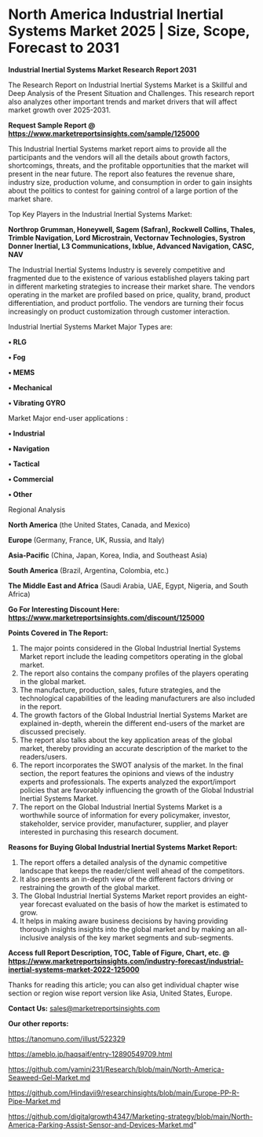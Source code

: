 # North America Industrial Inertial Systems Market 2025 | Size, Scope, Forecast to 2031

<strong>Industrial Inertial Systems Market Research Report 2031</strong>

The Research Report on Industrial Inertial Systems Market is a Skillful and Deep Analysis of the Present Situation and Challenges. This research report also analyzes other important trends and market drivers that will affect market growth over 2025-2031.

<strong>Request Sample Report @ <a href=https://www.marketreportsinsights.com/sample/125000>https://www.marketreportsinsights.com/sample/125000</a></strong>

This Industrial Inertial Systems market report aims to provide all the participants and the vendors will all the details about growth factors, shortcomings, threats, and the profitable opportunities that the market will present in the near future. The report also features the revenue share, industry size, production volume, and consumption in order to gain insights about the politics to contest for gaining control of a large portion of the market share.

Top Key Players in the Industrial Inertial Systems Market:

<strong>Northrop Grumman, Honeywell, Sagem (Safran), Rockwell Collins, Thales, Trimble Navigation, Lord Microstrain, Vectornav Technologies, Systron Donner Inertial, L3 Communications, Ixblue, Advanced Navigation, CASC, NAV</strong>

The Industrial Inertial Systems Industry is severely competitive and fragmented due to the existence of various established players taking part in different marketing strategies to increase their market share. The vendors operating in the market are profiled based on price, quality, brand, product differentiation, and product portfolio. The vendors are turning their focus increasingly on product customization through customer interaction.

Industrial Inertial Systems Market Major Types are:

<strong>• RLG

• Fog

• MEMS

• Mechanical

• Vibrating GYRO</strong>

Market Major end-user applications :

<strong>• Industrial

• Navigation

• Tactical

• Commercial

• Other</strong>

Regional Analysis

</u><strong><b>North America</b></strong> (the United States, Canada, and Mexico)

<strong><b>Europe </b></strong>(Germany, France, UK, Russia, and Italy)

<strong><b>Asia-Pacific</b></strong> (China, Japan, Korea, India, and Southeast Asia)

<strong><b>South America</b></strong> (Brazil, Argentina, Colombia, etc.)

<strong><b>The Middle East and Africa</b></strong> (Saudi Arabia, UAE, Egypt, Nigeria, and South Africa)

<strong>Go For Interesting Discount Here: <a href=https://www.marketreportsinsights.com/discount/125000>https://www.marketreportsinsights.com/discount/125000</a></strong>

<strong>Points Covered in The Report:</strong>
<ol>
  <li>The major points considered in the Global Industrial Inertial Systems Market report include the leading competitors operating in the global market.</li>
  <li>The report also contains the company profiles of the players operating in the global market.</li>
  <li>The manufacture, production, sales, future strategies, and the technological capabilities of the leading manufacturers are also included in the report.</li>
  <li>The growth factors of the Global Industrial Inertial Systems Market are explained in-depth, wherein the different end-users of the market are discussed precisely.</li>
  <li>The report also talks about the key application areas of the global market, thereby providing an accurate description of the market to the readers/users.</li>
  <li>The report incorporates the SWOT analysis of the market. In the final section, the report features the opinions and views of the industry experts and professionals. The experts analyzed the export/import policies that are favorably influencing the growth of the Global Industrial Inertial Systems Market.</li>
  <li>The report on the Global Industrial Inertial Systems Market is a worthwhile source of information for every policymaker, investor, stakeholder, service provider, manufacturer, supplier, and player interested in purchasing this research document.</li>
</ol>
<strong>Reasons for Buying Global Industrial Inertial Systems Market Report:</strong>

<ol>
  <li>The report offers a detailed analysis of the dynamic competitive landscape that keeps the reader/client well ahead of the competitors.</li>
  <li>It also presents an in-depth view of the different factors driving or restraining the growth of the global market.</li>
  <li>The Global Industrial Inertial Systems Market report provides an eight-year forecast evaluated on the basis of how the market is estimated to grow.</li>
  <li>It helps in making aware business decisions by having providing thorough insights insights into the global market and by making an all-inclusive analysis of the key market segments and sub-segments.</li>
</ol>
<strong>Access full Report Description, TOC, Table of Figure, Chart, etc. @ <a href=https://www.marketreportsinsights.com/industry-forecast/industrial-inertial-systems-market-2022-125000>https://www.marketreportsinsights.com/industry-forecast/industrial-inertial-systems-market-2022-125000</a></strong>


Thanks for reading this article; you can also get individual chapter wise section or region wise report version like Asia, United States, Europe.

<strong>Contact Us:</strong>
sales@marketreportsinsights.com

<strong>Our other reports:</strong>

<a href=https://tanomuno.com/illust/522329>https://tanomuno.com/illust/522329</a>

<a href=https://ameblo.jp/haqsaif/entry-12890549709.html>https://ameblo.jp/haqsaif/entry-12890549709.html</a>

<a href=https://github.com/yamini231/Research/blob/main/North-America-Seaweed-Gel-Market.md>https://github.com/yamini231/Research/blob/main/North-America-Seaweed-Gel-Market.md</a>

<a href=https://github.com/Hindavii9/researchinsights/blob/main/Europe-PP-R-Pipe-Market.md>https://github.com/Hindavii9/researchinsights/blob/main/Europe-PP-R-Pipe-Market.md</a>

<a href=https://github.com/digitalgrowth4347/Marketing-strategy/blob/main/North-America-Parking-Assist-Sensor-and-Devices-Market.md>https://github.com/digitalgrowth4347/Marketing-strategy/blob/main/North-America-Parking-Assist-Sensor-and-Devices-Market.md</a>"
